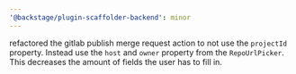```yaml
---
'@backstage/plugin-scaffolder-backend': minor
---
```


refactored the gitlab publish merge request action to not use the `projectId` property. Instead use the `host` and `owner` property from the `RepoUrlPicker`. This decreases the amount of fields the user has to fill in.
